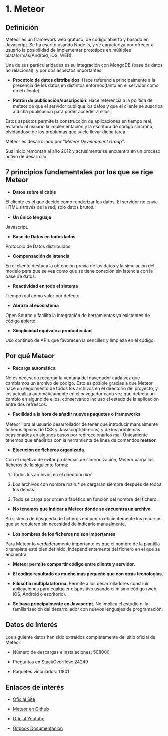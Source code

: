 # 1. Meteor

## Definición

Meteor es un framework web gratuito, de código abierto y basado en Javascript. Se ha escrito usando Node.js, y se caracteriza por ofrecer al usuario la posibilidad de implementar prototipos en múltiples plataformas(Android, iOS, WEB).

Una de sus particularidades es su integración con MongoDB (base de datos no relacional), y por dos aspectos importantes:

- **Procotolo de datos distribuidos**: Hace referencia principalmente a la presencia de los datos en distintos entornos(tanto en el servidor como en el cliente).

- **Patrón de publicación/suscripción**: Hace referencia a la política de meteor de que el servidor publique los datos y que el cliente se suscriba a dicha publicación para poder acceder a ellos.

Estos aspectos permite la construcción de aplicaciones en tiempo real, evitando al usuario la implementación y la escritura de código síncrono, olvidándose de los problemas que suele llevar dicha tarea.

Meteor es desarrollado por *"Meteor Development Group"*.

Sus inicio remontan al año 2012 y actualmente se encuentra en un proceso activo de desarrollo.

## 7 principios fundamentales por los que se rige Meteor

- **Datos sobre el cable**

El cliente es el que decide como renderizar los datos. El servidor no envía HTML a través de la red, solo datos brutos.

- **Un único lenguaje**

Javascript.

- **Base de Datos en todos lados**

Protocolo de Datos distribuidos.

- **Compensación de latencia**

En el cliente destaca la obtención previa de los datos y la simulación del modelo para que se vea como que se tiene conexión sin latencia con la base de datos.

- **Reactividad en todo el sistema**

Tiempo real como valor por defecto.

- **Abraza al ecosistema**

Open Source y facilita la integración de herramientas ya existentes de código abierto.

- **Simplicidad equivale a productividad**

Uso continuo de APIs que favorecen la sencillez y limpieza en el código.

## Por qué Meteor

- **Recarga automática**

No es necesario recargar la ventana del navegador cada vez que cambiamos un archivo de código.
Esto es posible gracias a que Meteor hace un seguimiento de todos los archivos en el directorio del proyecto, y los actualiza automáticamente en el navegador cada vez que detecta un cambio en alguno de ellos, conservando incluso el estado de la aplicación entre dos refrescos.

- **Facilidad a la hora de añadir nuevos paquetes o frameworks**

Meteor libra al usuario desarrollador de tener que introducir manualmente ficheros típicos de CSS y Javascript(librerías) y de los problemas ocasionados en algunos casos por redireccionarlos mal. Únicamente tenemos que añadirlos con la herramienta de línea de comandos **meteor**.

- **Ejecución de ficheros organizada.**

Con el objetivo de evitar problemas de sincronización, Meteor carga los ficheros de la siguiente forma:

1. Todos los archivos en el directorio *lib/*

2. Los archivos con nombre main.* se cargarán siempre después de todos los demás.

3. Todo se carga por orden alfabético en función del nombre del fichero.

- **No tenemos que indicar a Meteor dónde se encuentra un archivo**.

Su sistema de búsqueda de ficheros encuentra eficientemente los recursos que se requieren sin necesidad de indicarlo manualmente.

- **Los nombres de los ficheros no son importantes**

Para Meteor lo verdaderamente importante es que el nombre de la plantilla o template esté bien definido, independientemente del fichero en el que se encuentra.

- **Meteor permite compartir código entre cliente y servidor.**

- **El código resultado es mucho más pequeño que con otras tecnologías**.

- **Filosofía multiplataforma**. Permite a los desarrolladores construir aplicaciones para cualquier dispositivo usando el mismo código (web, iOS, Android o escritorio).

- **Se basa principalmente en Javascript**. No implica el estudio ni la familiarización del desarrollador con nuevos lenguajes de programación.

## Datos de Interés

Los siguiente datos han sido extraídos completamente del sitio oficial de Meteor:

- Número de descargas e instalaciones: 508000

- Preguntas en StackOverflow: 24249

- Paquetes vinculados: 11801

## Enlaces de interés

- [Oficial Site](https://www.meteor.com/)

- [Meteor en Github](https://github.com/meteor/meteor)

- [Oficial Youtube](https://www.youtube.com/user/MeteorVideos)

- [Gitbook Documentación](https://gotrecillo.gitbooks.io/meteordocumentation/content/)